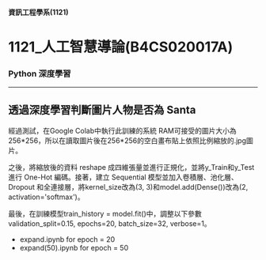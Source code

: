 #### 資訊工程學系(1121)
# 1121_人工智慧導論(B4CS020017A)
### Python 深度學習
---
透過深度學習判斷圖片人物是否為 Santa
---
經過測試，在Google Colab中執行此訓練的系統 RAM可接受的圖片大小為256\*256，所以在讀取圖片後在256*256的空白畫布貼上依照比例縮放的.jpg圖片。

之後，將縮放後的資料 reshape 成四維張量並進行正規化，並將y_Train和y_Test進行 One-Hot 編碼。接著，建立 Sequential 模型並加入卷積層、池化層、Dropout 和全連接層，將kernel_size改為(3, 3)和model.add(Dense())改為(2, activation='softmax')。

最後，在訓練模型train_history = model.fit()中，調整以下參數validation_split=0.15, epochs=20, batch_size=32, verbose=1。

- expand.ipynb for epoch = 20
- expand(50).ipynb for epoch = 50
